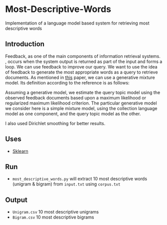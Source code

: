 # Most-Descriptive-Words
Implementation of a language model based system for retrieving most descriptive words

## Introduction
Feedback, as one of the main components of information retrieval systems. , occurs when the system output is returned as part of the input and forms a loop. We can use feedback to improve our query. We want to use the idea of feedback to generate the most appropriate words as a query to retrieve documents.
As mentioned in [this](https://dl.acm.org/citation.cfm?id=502654) paper, we can use a generative mixture model. Its definition according to the reference is as follows: 

Assuming a generative model, we estimate the query topic model using the observed feedback documents based upon a maximum likelihood or regularized maximum likelihood criterion. The particular generative model we consider here is a simple mixture model, using the collection language model as one component, and the query topic model as the other. 

I also used Dirichlet smoothing for better results.

## Uses
 - [Sklearn](http://scikit-learn.org/stable/)

## Run
 - `most_descriptive_words.py` will extract 10 most descriptive words (unigram & bigram) from `input.txt` using `corpus.txt`

## Output
 - `Unigram.csv` 10 most descriptive unigrams
 - `Bigram.csv`  10 most descriptive bigrams
